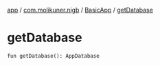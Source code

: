 [app](../../index.md) / [com.molikuner.nigb](../index.md) / [BasicApp](index.md) / [getDatabase](./get-database.md)

# getDatabase

`fun getDatabase(): AppDatabase`